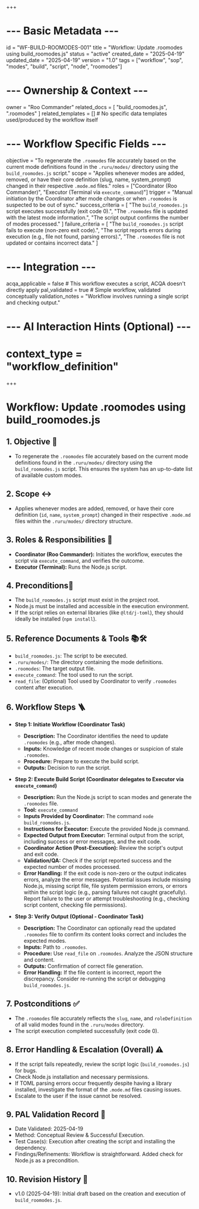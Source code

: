 +++
# --- Basic Metadata ---
id = "WF-BUILD-ROOMODES-001"
title = "Workflow: Update .roomodes using build_roomodes.js"
status = "active"
created_date = "2025-04-19"
updated_date = "2025-04-19"
version = "1.0"
tags = ["workflow", "sop", "modes", "build", "script", "node", "roomodes"]

# --- Ownership & Context ---
owner = "Roo Commander"
related_docs = [
  "build_roomodes.js",
  ".roomodes"
]
related_templates = [] # No specific data templates used/produced by the workflow itself

# --- Workflow Specific Fields ---
objective = "To regenerate the `.roomodes` file accurately based on the current mode definitions found in the `.ruru/modes/` directory using the `build_roomodes.js` script."
scope = "Applies whenever modes are added, removed, or have their core definition (slug, name, system_prompt) changed in their respective `.mode.md` files."
roles = ["Coordinator (Roo Commander)", "Executor (Terminal via `execute_command`)"]
trigger = "Manual initiation by the Coordinator after mode changes or when `.roomodes` is suspected to be out of sync."
success_criteria = [
  "The `build_roomodes.js` script executes successfully (exit code 0).",
  "The `.roomodes` file is updated with the latest mode information.",
  "The script output confirms the number of modes processed."
]
failure_criteria = [
  "The `build_roomodes.js` script fails to execute (non-zero exit code).",
  "The script reports errors during execution (e.g., file not found, parsing errors).",
  "The `.roomodes` file is not updated or contains incorrect data."
]

# --- Integration ---
acqa_applicable = false # This workflow executes a script, ACQA doesn't directly apply
pal_validated = true # Simple workflow, validated conceptually
validation_notes = "Workflow involves running a single script and checking output."

# --- AI Interaction Hints (Optional) ---
# context_type = "workflow_definition"
+++

# Workflow: Update .roomodes using build_roomodes.js

## 1. Objective 🎯
*   To regenerate the `.roomodes` file accurately based on the current mode definitions found in the `.ruru/modes/` directory using the `build_roomodes.js` script. This ensures the system has an up-to-date list of available custom modes.

## 2. Scope ↔️
*   Applies whenever modes are added, removed, or have their core definition (`id`, `name`, `system_prompt`) changed in their respective `.mode.md` files within the `.ruru/modes/` directory structure.

## 3. Roles & Responsibilities 👤
*   **Coordinator (Roo Commander):** Initiates the workflow, executes the script via `execute_command`, and verifies the outcome.
*   **Executor (Terminal):** Runs the Node.js script.

## 4. Preconditions🚦
*   The `build_roomodes.js` script must exist in the project root.
*   Node.js must be installed and accessible in the execution environment.
*   If the script relies on external libraries (like `@ltd/j-toml`), they should ideally be installed (`npm install`).

## 5. Reference Documents & Tools 📚🛠️
*   `build_roomodes.js`: The script to be executed.
*   `.ruru/modes/`: The directory containing the mode definitions.
*   `.roomodes`: The target output file.
*   `execute_command`: The tool used to run the script.
*   `read_file`: (Optional) Tool used by Coordinator to verify `.roomodes` content after execution.

## 6. Workflow Steps 🪜

*   **Step 1: Initiate Workflow (Coordinator Task)**
    *   **Description:** The Coordinator identifies the need to update `.roomodes` (e.g., after mode changes).
    *   **Inputs:** Knowledge of recent mode changes or suspicion of stale `.roomodes`.
    *   **Procedure:** Prepare to execute the build script.
    *   **Outputs:** Decision to run the script.

*   **Step 2: Execute Build Script (Coordinator delegates to Executor via `execute_command`)**
    *   **Description:** Run the Node.js script to scan modes and generate the `.roomodes` file.
    *   **Tool:** `execute_command`
    *   **Inputs Provided by Coordinator:** The command `node build_roomodes.js`.
    *   **Instructions for Executor:** Execute the provided Node.js command.
    *   **Expected Output from Executor:** Terminal output from the script, including success or error messages, and the exit code.
    *   **Coordinator Action (Post-Execution):** Review the script's output and exit code.
    *   **Validation/QA:** Check if the script reported success and the expected number of modes processed.
    *   **Error Handling:** If the exit code is non-zero or the output indicates errors, analyze the error messages. Potential issues include missing Node.js, missing script file, file system permission errors, or errors within the script logic (e.g., parsing failures not caught gracefully). Report failure to the user or attempt troubleshooting (e.g., checking script content, checking file permissions).

*   **Step 3: Verify Output (Optional - Coordinator Task)**
    *   **Description:** The Coordinator can optionally read the updated `.roomodes` file to confirm its content looks correct and includes the expected modes.
    *   **Inputs:** Path to `.roomodes`.
    *   **Procedure:** Use `read_file` on `.roomodes`. Analyze the JSON structure and content.
    *   **Outputs:** Confirmation of correct file generation.
    *   **Error Handling:** If the file content is incorrect, report the discrepancy. Consider re-running the script or debugging `build_roomodes.js`.

## 7. Postconditions ✅
*   The `.roomodes` file accurately reflects the `slug`, `name`, and `roleDefinition` of all valid modes found in the `.ruru/modes` directory.
*   The script execution completed successfully (exit code 0).

## 8. Error Handling & Escalation (Overall) ⚠️
*   If the script fails repeatedly, review the script logic (`build_roomodes.js`) for bugs.
*   Check Node.js installation and necessary permissions.
*   If TOML parsing errors occur frequently despite having a library installed, investigate the format of the `.mode.md` files causing issues.
*   Escalate to the user if the issue cannot be resolved.

## 9. PAL Validation Record 🧪
*   Date Validated: 2025-04-19
*   Method: Conceptual Review & Successful Execution.
*   Test Case(s): Execution after creating the script and installing the dependency.
*   Findings/Refinements: Workflow is straightforward. Added check for Node.js as a precondition.

## 10. Revision History 📜
*   v1.0 (2025-04-19): Initial draft based on the creation and execution of `build_roomodes.js`.